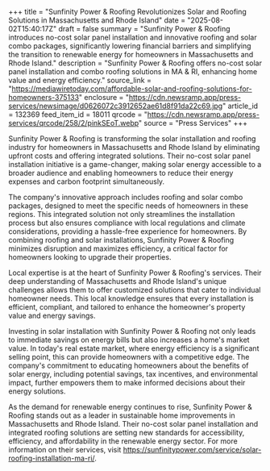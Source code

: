 +++
title = "Sunfinity Power & Roofing Revolutionizes Solar and Roofing Solutions in Massachusetts and Rhode Island"
date = "2025-08-02T15:40:17Z"
draft = false
summary = "Sunfinity Power & Roofing introduces no-cost solar panel installation and innovative roofing and solar combo packages, significantly lowering financial barriers and simplifying the transition to renewable energy for homeowners in Massachusetts and Rhode Island."
description = "Sunfinity Power & Roofing offers no-cost solar panel installation and combo roofing solutions in MA & RI, enhancing home value and energy efficiency."
source_link = "https://mediawiretoday.com/affordable-solar-and-roofing-solutions-for-homeowners-375133"
enclosure = "https://cdn.newsramp.app/press-services/newsimage/d0626072c3912652ae61d8f91da22c69.jpg"
article_id = 132369
feed_item_id = 18011
qrcode = "https://cdn.newsramp.app/press-services/qrcode/258/2/pinkSEoT.webp"
source = "Press Services"
+++

<p>Sunfinity Power & Roofing is transforming the solar installation and roofing industry for homeowners in Massachusetts and Rhode Island by eliminating upfront costs and offering integrated solutions. Their no-cost solar panel installation initiative is a game-changer, making solar energy accessible to a broader audience and enabling homeowners to reduce their energy expenses and carbon footprint simultaneously.</p><p>The company's innovative approach includes roofing and solar combo packages, designed to meet the specific needs of homeowners in these regions. This integrated solution not only streamlines the installation process but also ensures compliance with local regulations and climate considerations, providing a hassle-free experience for homeowners. By combining roofing and solar installations, Sunfinity Power & Roofing minimizes disruption and maximizes efficiency, a critical factor for homeowners looking to upgrade their properties.</p><p>Local expertise is at the heart of Sunfinity Power & Roofing's services. Their deep understanding of Massachusetts and Rhode Island's unique challenges allows them to offer customized solutions that cater to individual homeowner needs. This local knowledge ensures that every installation is efficient, compliant, and tailored to enhance the homeowner's property value and energy savings.</p><p>Investing in solar installation with Sunfinity Power & Roofing not only leads to immediate savings on energy bills but also increases a home's market value. In today's real estate market, where energy efficiency is a significant selling point, this can provide homeowners with a competitive edge. The company's commitment to educating homeowners about the benefits of solar energy, including potential savings, tax incentives, and environmental impact, further empowers them to make informed decisions about their energy solutions.</p><p>As the demand for renewable energy continues to rise, Sunfinity Power & Roofing stands out as a leader in sustainable home improvements in Massachusetts and Rhode Island. Their no-cost solar panel installation and integrated roofing solutions are setting new standards for accessibility, efficiency, and affordability in the renewable energy sector. For more information on their services, visit <a href='https://sunfinitypower.com/service/solar-roofing-installation-ma-ri/' rel='nofollow' target='_blank'>https://sunfinitypower.com/service/solar-roofing-installation-ma-ri/</a>.</p>